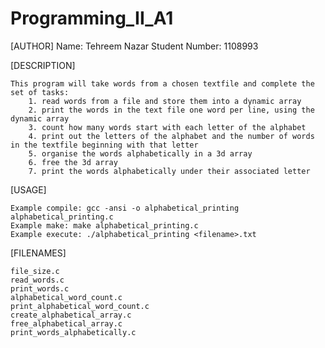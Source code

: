 # Programming_II_A1

[AUTHOR]
    Name: Tehreem Nazar
    Student Number: 1108993

[DESCRIPTION]

    This program will take words from a chosen textfile and complete the set of tasks:
        1. read words from a file and store them into a dynamic array
        2. print the words in the text file one word per line, using the dynamic array
        3. count how many words start with each letter of the alphabet
        4. print out the letters of the alphabet and the number of words in the textfile beginning with that letter
        5. organise the words alphabetically in a 3d array
        6. free the 3d array
        7. print the words alphabetically under their associated letter

[USAGE]

    Example compile: gcc -ansi -o alphabetical_printing alphabetical_printing.c
    Example make: make alphabetical_printing.c
    Example execute: ./alphabetical_printing <filename>.txt

[FILENAMES]

    file_size.c
    read_words.c
    print_words.c
    alphabetical_word_count.c
    print_alphabetical_word_count.c
    create_alphabetical_array.c
    free_alphabetical_array.c
    print_words_alphabetically.c
    

